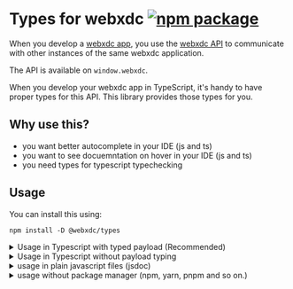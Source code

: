 # Types for webxdc [![npm package](https://img.shields.io/npm/v/@webxdc/types.svg)](https://npmjs.com/package/@webxdc/types)

When you develop a [webxdc app](https://webxdc.org), you use the [webxdc
API](https://docs.webxdc.org/spec.html) to communicate with other instances of
the same webxdc application.

The API is available on `window.webxdc`.

When you develop your webxdc app in TypeScript, it's handy to have proper
types for this API. This library provides those types for you.

## Why use this?

- you want better autocomplete in your IDE (js and ts)
- you want to see docuemntation on hover in your IDE (js and ts)
- you need types for typescript typechecking

## Usage

You can install this using:

```shell
npm install -D @webxdc/types
```

<details>
<summary> Usage in Typescript with typed payload (Recommended) </summary>

You should have a type that describes your webxdc payload structure in use
by your application:

```typescript
type Payload = {
  label: string;
  value: number;
};
```

Once you have a `Payload` type, you can declare the type of `window.webxdc` in
your application:

```typescript
import { Webxdc } from "@webxdc/types";

declare global {
  interface Window {
    webxdc: Webxdc<Payload>;
  }
}
```

(write this in a file that is picked up by the typescript compiler, paths like `src/types.d.ts` or `src/global.d.ts` should work)

Now `window.webxdc` should be fully typed.

</details>

<details>
<summary> Usage in Typescript without payload typing </summary>

Use this if you just want completions for the api, but not for the status update payloads, they will get the `any` type with this method.

```typescript
import "@webxdc/types/global";
// or
/// <reference types="@webxdc/types/global" />
```

Now `window.webxdc` should be typed.

</details>

<details>
<summary> 
usage in plain javascript files (jsdoc)
</summary>

If your IDE supports it (vscode and it's forks do), you can add `//@ts-check` to the top of your javascript file to enable typescript type checking for it.

you can then type variables like this

```js
//@ts-check

/** @type {number} documentation of the value */
const my_var = 8;
```

You can use this to import the webxdc types when you need them to type your functions:

```js
/**
 * @typedef {any} MyPayload
 * @typedef {import('@webxdc/types').XDCFile} XDCFile
 * @typedef {import('@webxdc/types').ReceivedStatusUpdate<MyPayload>} ReceivedStatusUpdate
 * @typedef {import('@webxdc/types').SendingStatusUpdate<MyPayload>} SendingStatusUpdate
 * @typedef {import('@webxdc/types').Webxdc<MyPayload>} Webxdc
 */
// note that this does not set `window.webxdc` for you follow the steps below for that.
```

### Without typed payloads

If you just want the api and not want to type your payloads you can import the types for `window.webxdc` like this:

```
/** @typedef {import('@webxdc/types/global')} */
```

### With typed payloads

For this you need to create a `mytypes.d.ts` file declaring your payload type:

```typescript
import { Webxdc } from "@webxdc/types";

// do your own payload type here
type Payload = {
  label: string;
  value: number;
};

declare global {
  interface Window {
    webxdc: Webxdc<Payload>;
  }
}
```

Then import this file like this:

```js
/** @typedef {import('./my_types')} */
```

</details>


<details>
<summary> 
usage without package manager (npm, yarn, pnpm and so on.)
</summary>

Copy `global.d.ts` and `webxdc.d.ts` files into your project and use one of the methods above, adjusting the import path acordingly.

```js
/** @typedef {import('./global')} */
/** @typedef {import('./webxdc')} */
```

You can also combine the two files if you have basic knowledge of typescript.

</details>
